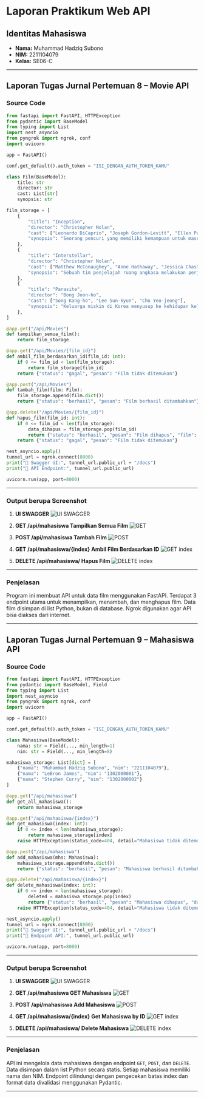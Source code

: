 # Laporan Praktikum Web API

## Identitas Mahasiswa
- **Nama:** Muhammad Hadziq Subono  
- **NIM:** 2211104079  
- **Kelas:** SE06-C  

---

## Laporan Tugas Jurnal Pertemuan 8 – Movie API

### Source Code

```python
from fastapi import FastAPI, HTTPException
from pydantic import BaseModel
from typing import List
import nest_asyncio
from pyngrok import ngrok, conf
import uvicorn

app = FastAPI()

conf.get_default().auth_token = "ISI_DENGAN_AUTH_TOKEN_KAMU"

class Film(BaseModel):
    title: str
    director: str
    cast: List[str]
    synopsis: str

film_storage = [
    {
        "title": "Inception",
        "director": "Christopher Nolan",
        "cast": ["Leonardo DiCaprio", "Joseph Gordon-Levitt", "Ellen Page"],
        "synopsis": "Seorang pencuri yang memiliki kemampuan untuk masuk ke dalam mimpi orang lain ditugaskan untuk menanamkan ide ke dalam pikiran targetnya."
    },
    {
        "title": "Interstellar",
        "director": "Christopher Nolan",
        "cast": ["Matthew McConaughey", "Anne Hathaway", "Jessica Chastain"],
        "synopsis": "Sebuah tim penjelajah ruang angkasa melakukan perjalanan melalui wormhole untuk mencari planet baru yang layak huni bagi umat manusia."
    },
    {
        "title": "Parasite",
        "director": "Bong Joon-ho",
        "cast": ["Song Kang-ho", "Lee Sun-kyun", "Cho Yeo-jeong"],
        "synopsis": "Keluarga miskin di Korea menyusup ke kehidupan keluarga kaya, mengakibatkan serangkaian kejadian tak terduga yang penuh ketegangan dan satire sosial."
    },
]

@app.get("/api/Movies")
def tampilkan_semua_film():
    return film_storage

@app.get("/api/Movies/{film_id}")
def ambil_film_berdasarkan_id(film_id: int):
    if 0 <= film_id < len(film_storage):
        return film_storage[film_id]
    return {"status": "gagal", "pesan": "Film tidak ditemukan"}

@app.post("/api/Movies")
def tambah_film(film: Film):
    film_storage.append(film.dict())
    return {"status": "berhasil", "pesan": "Film berhasil ditambahkan"}

@app.delete("/api/Movies/{film_id}")
def hapus_film(film_id: int):
    if 0 <= film_id < len(film_storage):
        data_dihapus = film_storage.pop(film_id)
        return {"status": "berhasil", "pesan": "Film dihapus", "film": data_dihapus}
    return {"status": "gagal", "pesan": "Film tidak ditemukan"}

nest_asyncio.apply()
tunnel_url = ngrok.connect(8000)
print("🎥 Swagger UI:", tunnel_url.public_url + "/docs")
print("🎥 API Endpoint:", tunnel_url.public_url)

uvicorn.run(app, port=8000)
```
---

### Output berupa Screenshot

1. **UI SWAGGER**
   ![UI SWAGGER](../img/jurnal/1/UI-SWAGGER.png)

2. **GET /api/mahasiswa Tampilkan Semua Film**
   ![GET](../img/jurnal/1/GER-TAMPILKAN%20SEMUA%20FILM.png)

3. **POST /api/mahasiswa Tambah Film**
   ![POST](../img/jurnal/1/ADD.png)

4. **GET /api/mahasiswa/{index} Ambil Film Berdasarkan ID**
   ![GET index](../img/jurnal/1/GET%20BERDASARKAN%20ID.png)

5. **DELETE /api/mahasiswa/ Hapus Film**
   ![DELETE index](../img/jurnal/1/DELETE.png)

---

### Penjelasan
Program ini membuat API untuk data film menggunakan FastAPI. Terdapat 3 endpoint utama untuk menampilkan, menambah, dan menghapus film. Data film disimpan di list Python, bukan di database. Ngrok digunakan agar API bisa diakses dari internet.

---

## Laporan Tugas Jurnal Pertemuan 9 – Mahasiswa API

### Source Code

```python
from fastapi import FastAPI, HTTPException
from pydantic import BaseModel, Field
from typing import List
import nest_asyncio
from pyngrok import ngrok, conf
import uvicorn

app = FastAPI()

conf.get_default().auth_token = "ISI_DENGAN_AUTH_TOKEN_KAMU"

class Mahasiswa(BaseModel):
    nama: str = Field(..., min_length=1)
    nim: str = Field(..., min_length=8)

mahasiswa_storage: List[dict] = [
    {"nama": "Muhammad Hadziq Subono", "nim": "2211104079"},
    {"nama": "LeBron James", "nim": "1302000001"},
    {"nama": "Stephen Curry", "nim": "1302000002"}
]

@app.get("/api/mahasiswa")
def get_all_mahasiswa():
    return mahasiswa_storage

@app.get("/api/mahasiswa/{index}")
def get_mahasiswa(index: int):
    if 0 <= index < len(mahasiswa_storage):
        return mahasiswa_storage[index]
    raise HTTPException(status_code=404, detail="Mahasiswa tidak ditemukan")

@app.post("/api/mahasiswa")
def add_mahasiswa(mhs: Mahasiswa):
    mahasiswa_storage.append(mhs.dict())
    return {"status": "berhasil", "pesan": "Mahasiswa berhasil ditambahkan"}

@app.delete("/api/mahasiswa/{index}")
def delete_mahasiswa(index: int):
    if 0 <= index < len(mahasiswa_storage):
        deleted = mahasiswa_storage.pop(index)
        return {"status": "berhasil", "pesan": "Mahasiswa dihapus", "data": deleted}
    raise HTTPException(status_code=404, detail="Mahasiswa tidak ditemukan")

nest_asyncio.apply()
tunnel_url = ngrok.connect(8000)
print("🚀 Swagger UI:", tunnel_url.public_url + "/docs")
print("🚀 Endpoint API:", tunnel_url.public_url)

uvicorn.run(app, port=8000)
```
---

### Output berupa Screenshot

1. **UI SWAGGER**
   ![UI SWAGGER](../img/jurnal/3/UI-%20SWAGGER.png)

2. **GET /api/mahasiswa GET Mahasiswa**
   ![GET](../img/jurnal/3/GET.png)

3. **POST /api/mahasiswa Add Mahasiswa**
   ![POST](../img/jurnal/3/ADD.png)

4. **GET /api/mahasiswa/{index} Get Mahasiswa by ID**
   ![GET index](../img/jurnal/3/GET%20BY%20ID.png)

5. **DELETE /api/mahasiswa/ Delete Mahasiswa**
   ![DELETE index](../img/jurnal/3/DELETE%20BY%20ID.png)

---

### Penjelasan
API ini mengelola data mahasiswa dengan endpoint `GET`, `POST`, dan `DELETE`. Data disimpan dalam list Python secara statis. Setiap mahasiswa memiliki nama dan NIM. Endpoint dilindungi dengan pengecekan batas index dan format data divalidasi menggunakan Pydantic.

---